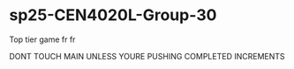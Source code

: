 # sp25-CEN4020L-Group-30
Top tier game fr fr

DONT TOUCH MAIN UNLESS YOURE PUSHING COMPLETED INCREMENTS
